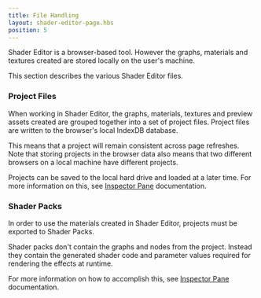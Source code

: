 ```yaml
---
title: File Handling
layout: shader-editor-page.hbs
position: 5
---
```


Shader Editor is a browser-based tool. However the graphs, materials and textures created are stored locally on the user's machine.

This section describes the various Shader Editor files.

### Project Files

When working in Shader Editor, the graphs, materials, textures and preview assets created are grouped together into a set of project files. Project files are written to the browser's local IndexDB database.

This means that a project will remain consistent across page refreshes. Note that storing projects in the browser data also means that two different browsers on a local machine have different projects.

Projects can be saved to the local hard drive and loaded at a later time. For more information on this, see [Inspector Pane][1] documentation.

### Shader Packs

In order to use the materials created in Shader Editor, projects must be exported to Shader Packs.

Shader packs don't contain the graphs and nodes from the project. Instead they contain the generated shader code and parameter values required for rendering the effects at runtime.

For more information on how to accomplish this, see [Inspector Pane][1] documentation.

[1]: /shader-editor/window-layout/inspector-pane

